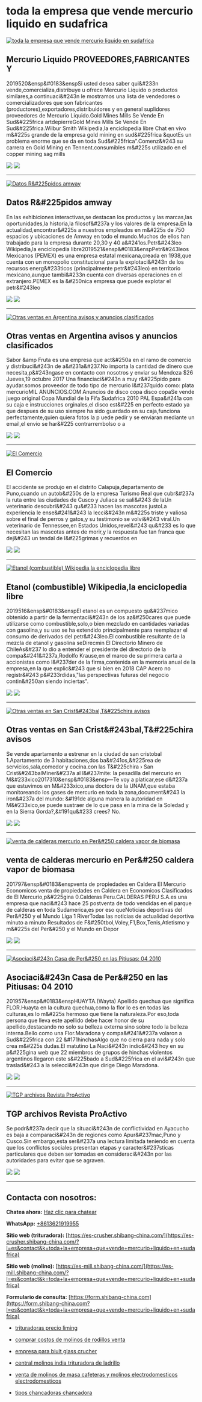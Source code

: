 # toda la empresa que vende mercurio liquido en sudafrica

<a href="https://swt.shibang-china.com/?l=es&img&k=toda+la+empresa+que+vende+mercurio+liquido+en+sudafrica" target="_blank">![toda la empresa que vende mercurio liquido en sudafrica](http://static.shibang-china.com/all-800x300/1498.jpg)</a>

## Mercurio Liquido PROVEEDORES,FABRICANTES Y
2019520&ensp&#0183&enspSi usted desea saber qui&#233n vende,comercializa,distribuye u ofrece Mercurio Liquido o productos similares,a continuaci&#243n le mostramos una lista de vendedores o comercializadores que son fabricantes (productores),exportadores,distribuidores y en general suplidores proveedores de Mercurio Liquido.Gold Mines Mills Se Vende En Sud&#225frica artdepierreGold Mines Mills Se Vende En Sud&#225frica.Wilbur Smith Wikipedia,la enciclopedia libre Chat en vivo m&#225s grande de la empresa gold mining en sud&#225frica &quotEs un problema enorme que se da en toda Sud&#225frica".Comenz&#243 su carrera en Gold Mining en Tennent.consumibles m&#225s utilizado en el copper mining sag mills


<a href="https://whatsapp.shibangsoft.com/WhatsApp.php" target="_blank" title="WhatsApp">![](http://static.shibang-china.com/icon/whatsapp.png)</a> <a href="https://swt.shibang-china.com/?l=es&icon&k=toda+la+empresa+que+vende+mercurio+liquido+en+sudafrica" target="_blank">![](http://static.shibang-china.com/icon/chat-es.png)</a>

---

<a href="https://swt.shibang-china.com/?l=es&img&k=toda+la+empresa+que+vende+mercurio+liquido+en+sudafrica" target="_blank">![Datos R&#225pidos amway](http://static.shibang-china.com/all-800x300/653.jpg)</a>

## Datos R&#225pidos amway
En las exhibiciones interactivas,se destacan los productos y las marcas,las oportunidades,la historia,la filosof&#237a y los valores de la empresa.En la actualidad,encontrar&#225s a nuestros empleados en m&#225s de 750 espacios y ubicaciones de Amway en todo el mundo.Muchos de ellos han trabajado para la empresa durante 20,30 y 40 a&#241os.Petr&#243leo Wikipedia,la enciclopedia libre2019521&ensp&#0183&enspPetr&#243leos Mexicanos (PEMEX) es una empresa estatal mexicana,creada en 1938,que cuenta con un monopolio constitucional para la explotaci&#243n de los recursos energ&#233ticos (principalmente petr&#243leo) en territorio mexicano,aunque tambi&#233n cuenta con diversas operaciones en el extranjero.PEMEX es la &#250nica empresa que puede explotar el petr&#243leo


<a href="https://whatsapp.shibangsoft.com/WhatsApp.php" target="_blank" title="WhatsApp">![](http://static.shibang-china.com/icon/whatsapp.png)</a> <a href="https://swt.shibang-china.com/?l=es&icon&k=toda+la+empresa+que+vende+mercurio+liquido+en+sudafrica" target="_blank">![](http://static.shibang-china.com/icon/chat-es.png)</a>

---

<a href="https://swt.shibang-china.com/?l=es&img&k=toda+la+empresa+que+vende+mercurio+liquido+en+sudafrica" target="_blank">![Otras ventas en Argentina avisos y anuncios clasificados](http://static.shibang-china.com/all-800x300/1030.jpg)</a>

## Otras ventas en Argentina avisos y anuncios clasificados
Sabor &amp Fruta es una empresa que act&#250a en el ramo de comercio y distribuci&#243n de a&#231a&#237.No importa la cantidad de dinero que necesita,p&#243ngase en contacto con nosotros y enviar su Mendoza $26 Jueves,19 octubre 2017 Una financiaci&#243n a muy r&#225pido para ayudar.somos proveedor de todo tipo de mercurio l&#237quido como: plata mercurioMIL ANUNCIOS.COM Anuncios de disco copa disco copaSe vende juego original Copa Mundial de la Fifa Sudafrica 2010 PAL Espa&#241a con su caja e instrucciones orginales,el disco est&#225 en perfecto estado ya que despues de su uso siempre ha sido guardado en su caja,funciona perfectamente,quien quiera fotos la p uede pedir y se enviaran mediante un email,el envio se har&#225 contrarrembolso o a


<a href="https://whatsapp.shibangsoft.com/WhatsApp.php" target="_blank" title="WhatsApp">![](http://static.shibang-china.com/icon/whatsapp.png)</a> <a href="https://swt.shibang-china.com/?l=es&icon&k=toda+la+empresa+que+vende+mercurio+liquido+en+sudafrica" target="_blank">![](http://static.shibang-china.com/icon/chat-es.png)</a>

---

<a href="https://swt.shibang-china.com/?l=es&img&k=toda+la+empresa+que+vende+mercurio+liquido+en+sudafrica" target="_blank">![El Comercio](http://static.shibang-china.com/all-800x300/624.jpg)</a>

## El Comercio
El accidente se produjo en el distrito Calapuja,departamento de Puno,cuando un autob&#250s de la empresa Turismo Real que cubr&#237a la ruta entre las ciudades de Cusco y Juliaca se sali&#243 de laUn veterinario descubri&#243 qu&#233 hacen las mascotas justoLa experiencia le ense&#241&#243 la lecci&#243n m&#225s triste y valiosa sobre el final de perros y gatos,y su testimonio se volvi&#243 viral.Un veterinario de Tennessee,en Estados Unidos,revel&#243 qu&#233 es lo que necesitan las mascotas antes de morir,y la respuesta fue tan franca que dej&#243 un tendal de l&#225grimas y recuerdos en


<a href="https://whatsapp.shibangsoft.com/WhatsApp.php" target="_blank" title="WhatsApp">![](http://static.shibang-china.com/icon/whatsapp.png)</a> <a href="https://swt.shibang-china.com/?l=es&icon&k=toda+la+empresa+que+vende+mercurio+liquido+en+sudafrica" target="_blank">![](http://static.shibang-china.com/icon/chat-es.png)</a>

---

<a href="https://swt.shibang-china.com/?l=es&img&k=toda+la+empresa+que+vende+mercurio+liquido+en+sudafrica" target="_blank">![Etanol (combustible) Wikipedia,la enciclopedia libre](http://static.shibang-china.com/all-800x300/597.jpg)</a>

## Etanol (combustible) Wikipedia,la enciclopedia libre
2019516&ensp&#0183&enspEl etanol es un compuesto qu&#237mico obtenido a partir de la fermentaci&#243n de los az&#250cares que puede utilizarse como combustible,solo,o bien mezclado en cantidades variadas con gasolina,y su uso se ha extendido principalmente para reemplazar el consumo de derivados del petr&#243leo.El combustible resultante de la mezcla de etanol y gasolina seDirecmin El Directorio Minero de ChileAs&#237 lo dio a entender el presidente del directorio de la compa&#241&#237a,Rodolfo Krause,en el marco de su primera carta a accionistas como l&#237der de la firma,contenida en la memoria anual de la empresa,en la que explic&#243 que si bien en 2018 CAP Acero no registr&#243 p&#233rdidas,"las perspectivas futuras del negocio contin&#250an siendo inciertas".


<a href="https://whatsapp.shibangsoft.com/WhatsApp.php" target="_blank" title="WhatsApp">![](http://static.shibang-china.com/icon/whatsapp.png)</a> <a href="https://swt.shibang-china.com/?l=es&icon&k=toda+la+empresa+que+vende+mercurio+liquido+en+sudafrica" target="_blank">![](http://static.shibang-china.com/icon/chat-es.png)</a>

---

<a href="https://swt.shibang-china.com/?l=es&img&k=toda+la+empresa+que+vende+mercurio+liquido+en+sudafrica" target="_blank">![Otras ventas en San Crist&#243bal,T&#225chira avisos](http://static.shibang-china.com/all-800x300/856.jpg)</a>

## Otras ventas en San Crist&#243bal,T&#225chira avisos
Se vende apartamento a estrenar en la ciudad de san cristobal 1.Apartamento de 3 habitaciones,dos ba&#241os,&#225rea de servicios,sala,comedor y cocina.con las T&#225chira › San Crist&#243balMiner&#237a al l&#237mite: la pesadilla del mercurio en M&#233xico2017310&ensp&#0183&ensp—Te voy a platicar,ese d&#237a que estuvimos en M&#233xico,una doctora de la UNAM,que estaba monitoreando los gases de mercurio en toda la zona,document&#243 la iron&#237a del mundo: &#191de alguna manera la autoridad en M&#233xico,se puede sustraer de lo que pasa en la mina de la Soledad y en la Sierra Gorda?,&#191qu&#233 crees? No.


<a href="https://whatsapp.shibangsoft.com/WhatsApp.php" target="_blank" title="WhatsApp">![](http://static.shibang-china.com/icon/whatsapp.png)</a> <a href="https://swt.shibang-china.com/?l=es&icon&k=toda+la+empresa+que+vende+mercurio+liquido+en+sudafrica" target="_blank">![](http://static.shibang-china.com/icon/chat-es.png)</a>

---

<a href="https://swt.shibang-china.com/?l=es&img&k=toda+la+empresa+que+vende+mercurio+liquido+en+sudafrica" target="_blank">![venta de calderas mercurio en Per&#250 caldera vapor de biomasa](http://static.shibang-china.com/all-800x300/492.jpg)</a>

## venta de calderas mercurio en Per&#250 caldera vapor de biomasa
201797&ensp&#0183&enspventa de propiedades en Caldera El Mercurio Economicos venta de propiedades en Caldera en Economicos Clasificados de El Mercurio,p&#225gina 0.Calderas Peru.CALDERAS PERU S.A.es una empresa que naci&#243 hace 25 postventa de todo vendidas en el parque de calderas en toda Sudamerica,es por eso queNoticias deportivas del Per&#250 y el Mundo Liga 1 RiverTodas las noticias de actualidad deportiva minuto a minuto Resultados de F&#250tbol,Voley,F1,Box,Tenis,Atletismo y m&#225s del Per&#250 y el Mundo en Depor


<a href="https://whatsapp.shibangsoft.com/WhatsApp.php" target="_blank" title="WhatsApp">![](http://static.shibang-china.com/icon/whatsapp.png)</a> <a href="https://swt.shibang-china.com/?l=es&icon&k=toda+la+empresa+que+vende+mercurio+liquido+en+sudafrica" target="_blank">![](http://static.shibang-china.com/icon/chat-es.png)</a>

---

<a href="https://swt.shibang-china.com/?l=es&img&k=toda+la+empresa+que+vende+mercurio+liquido+en+sudafrica" target="_blank">![Asociaci&#243n Casa de Per&#250 en las Pitiusas: 04 2010](http://static.shibang-china.com/all-800x300/586.jpg)</a>

## Asociaci&#243n Casa de Per&#250 en las Pitiusas: 04 2010
201957&ensp&#0183&enspHUAYTA.(Wayta) Apellido quechua que significa FLOR.Huayta en la cultura quechua,como la flor lo es en todas las culturas,es lo m&#225s hermoso que tiene la naturaleza.Por eso,toda persona que lleva este apellido debe hacer honor de su apellido,destacando no solo su belleza externa sino sobre todo la belleza interna.Bello como una Flor.Maradona y compa&#241&#237a volaron a Sud&#225frica con 22 &#171hinchasAlgo que no cierra para nada y solo crea m&#225s dudas.El matutino La Naci&#243n indic&#243 hoy en su p&#225gina web que 22 miembros de grupos de hinchas violentos argentinos llegaron este s&#225bado a Sud&#225frica en el avi&#243n que traslad&#243 a la selecci&#243n que dirige Diego Maradona.


<a href="https://whatsapp.shibangsoft.com/WhatsApp.php" target="_blank" title="WhatsApp">![](http://static.shibang-china.com/icon/whatsapp.png)</a> <a href="https://swt.shibang-china.com/?l=es&icon&k=toda+la+empresa+que+vende+mercurio+liquido+en+sudafrica" target="_blank">![](http://static.shibang-china.com/icon/chat-es.png)</a>

---

<a href="https://swt.shibang-china.com/?l=es&img&k=toda+la+empresa+que+vende+mercurio+liquido+en+sudafrica" target="_blank">![TGP archivos Revista ProActivo](http://static.shibang-china.com/all-800x300/1447.jpg)</a>

## TGP archivos Revista ProActivo
Se podr&#237a decir que la situaci&#243n de conflictividad en Ayacucho es baja a comparaci&#243n de regiones como Apur&#237mac,Puno y Cusco.Sin embargo,esta ser&#237a una lectura limitada teniendo en cuenta que los conflictos sociales presentan etapas y caracter&#237sticas particulares que deben ser tomadas en consideraci&#243n por las autoridades para evitar que se agraven.

<a href="https://whatsapp.shibangsoft.com/WhatsApp.php" target="_blank" title="WhatsApp">![](http://static.shibang-china.com/icon/whatsapp.png)</a> <a href="https://swt.shibang-china.com/?l=es&icon&k=toda+la+empresa+que+vende+mercurio+liquido+en+sudafrica" target="_blank">![](http://static.shibang-china.com/icon/chat-es.png)</a>

---
## Contacta con nosotros:

**Chatea ahora:** [Haz clic para chatear](https://swt.shibang-china.com?l=es&contact&k=toda+la+empresa+que+vende+mercurio+liquido+en+sudafrica)

**WhatsApp:**  [+8613621919955](https://whatsapp.shibangsoft.com/WhatsApp.php)

**Sitio web (trituradora):** [https://es-crusher.shibang-china.com/](https://es-crusher.shibang-china.com/?l=es&contact&k=toda+la+empresa+que+vende+mercurio+liquido+en+sudafrica)

**Sitio web (molino):** [https://es-mill.shibang-china.com/](https://es-mill.shibang-china.com/?l=es&contact&k=toda+la+empresa+que+vende+mercurio+liquido+en+sudafrica)

**Formulario de consulta:** [https://form.shibang-china.com](https://form.shibang-china.com?l=es&contact&k=toda+la+empresa+que+vende+mercurio+liquido+en+sudafrica)

* [trituradoras precio liming](../72/trituradoras%20precio%20liming.md)

* [comprar costos de molinos de rodillos venta](../75/comprar%20costos%20de%20molinos%20de%20rodillos%20venta.md)

* [empresa para biult glass crucher](../78/empresa%20para%20biult%20glass%20crucher.md)

* [central molinos india trituradora de ladrillo](../70/central%20molinos%20india%20trituradora%20de%20ladrillo.md)

* [venta de molinos de masa cafeteras y molinos electrodomesticos electrodomesticos](../79/venta%20de%20molinos%20de%20masa%20cafeteras%20y%20molinos%20electrodomesticos%20electrodomesticos.md)

* [tipos chancadoras chancadora](../70/tipos%20chancadoras%20chancadora.md)